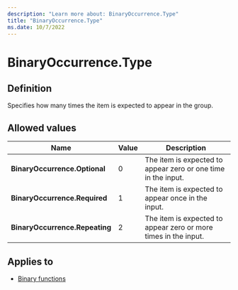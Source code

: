 ```yaml
---
description: "Learn more about: BinaryOccurrence.Type"
title: "BinaryOccurrence.Type"
ms.date: 10/7/2022
---
```

# BinaryOccurrence.Type

## Definition

Specifies how many times the item is expected to appear in the group.

## Allowed values

|Name|Value|Description|
|------------|--|-------------|
|**BinaryOccurrence.Optional**|0|The item is expected to appear zero or one time in the input.|
|**BinaryOccurrence.Required**|1|The item is expected to appear once in the input.|
|**BinaryOccurrence.Repeating**|2|The item is expected to appear zero or more times in the input.|

## Applies to

* [Binary functions](binary-functions.md)
